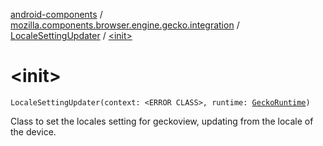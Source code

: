 [android-components](../../index.md) / [mozilla.components.browser.engine.gecko.integration](../index.md) / [LocaleSettingUpdater](index.md) / [&lt;init&gt;](./-init-.md)

# &lt;init&gt;

`LocaleSettingUpdater(context: <ERROR CLASS>, runtime: `[`GeckoRuntime`](https://mozilla.github.io/geckoview/javadoc/mozilla-central/org/mozilla/geckoview/GeckoRuntime.html)`)`

Class to set the locales setting for geckoview, updating from the locale of the device.

